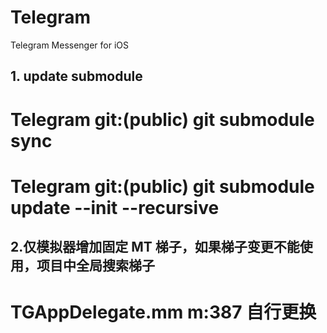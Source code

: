 # Telegram
Telegram Messenger for iOS

## 1. update submodule
# Telegram git:(public) git submodule sync
# Telegram git:(public) git submodule update --init --recursive

## 2.仅模拟器增加固定 MT 梯子，如果梯子变更不能使用，项目中全局搜索梯子
#  TGAppDelegate.mm m:387 自行更换


